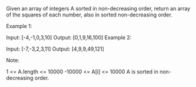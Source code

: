 Given an array of integers A sorted in non-decreasing order, return an array of the squares of each number, also in sorted non-decreasing order.

Example 1:

Input: [-4,-1,0,3,10] Output: [0,1,9,16,100] Example 2:

Input: [-7,-3,2,3,11] Output: [4,9,9,49,121]

Note:

1 <= A.length <= 10000 -10000 <= A[i] <= 10000 A is sorted in non-decreasing order.
